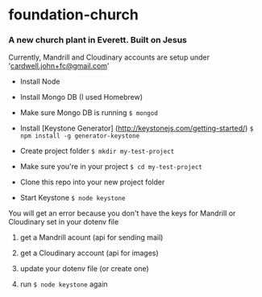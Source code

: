 foundation-church
=================

### A new church plant in Everett. Built on Jesus

Currently, Mandrill and Cloudinary accounts are setup under 'cardwell.john+fc@gmail.com'

* Install Node

* Install Mongo DB (I used Homebrew)

* Make sure Mongo DB is running 
`$ mongod`

* Install [Keystone Generator] (http://keystonejs.com/getting-started/)
`$ npm install -g generator-keystone`

* Create project folder
`$ mkdir my-test-project`
    
* Make sure you're in your project
`$ cd my-test-project`
    
* Clone this repo into your new project folder
    
* Start Keystone
`$ node keystone`
    
You will get an error because you don't have the keys for Mandrill or Cloudinary set in your dotenv file

1. get a Mandrill acount (api for sending mail)

2. get a Cloudinary account (api for images)

3. update your dotenv file (or create one)

4. run `$ node keystone` again
